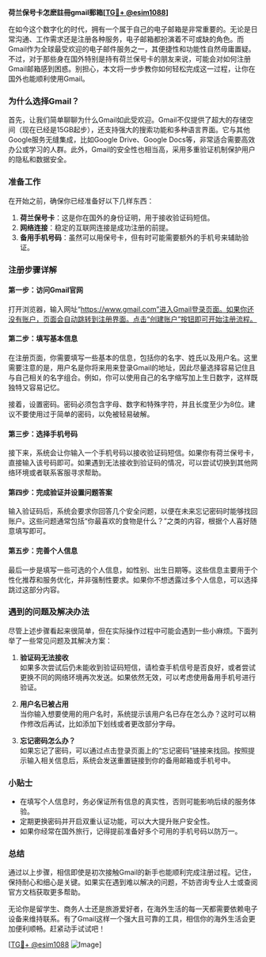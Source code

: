 **荷兰保号卡怎麽註冊gmail郵箱[[TG💪+ @esim1088](https://t.me/s/esim1088)]**

在如今这个数字化的时代，拥有一个属于自己的电子邮箱是非常重要的。无论是日常沟通、工作需求还是注册各种服务，电子邮箱都扮演着不可或缺的角色。而Gmail作为全球最受欢迎的电子邮件服务之一，其便捷性和功能性自然毋庸置疑。不过，对于那些身在国外特别是持有荷兰保号卡的朋友来说，可能会对如何注册Gmail邮箱感到困惑。别担心，本文将一步步教你如何轻松完成这一过程，让你在国外也能顺利使用Gmail。

### 为什么选择Gmail？

首先，让我们简单聊聊为什么Gmail如此受欢迎。Gmail不仅提供了超大的存储空间（现在已经是15GB起步），还支持强大的搜索功能和多种语言界面。它与其他Google服务无缝集成，比如Google Drive、Google Docs等，非常适合需要高效办公或学习的人群。此外，Gmail的安全性也相当高，采用多重验证机制保护用户的隐私和数据安全。

### 准备工作

在开始之前，确保你已经准备好以下几样东西：

1. **荷兰保号卡**：这是你在国外的身份证明，用于接收验证码短信。
2. **网络连接**：稳定的互联网连接是成功注册的前提。
3. **备用手机号码**：虽然可以用保号卡，但有时可能需要额外的手机号来辅助验证。

### 注册步骤详解

#### 第一步：访问Gmail官网

打开浏览器，输入网址“https://www.gmail.com”进入Gmail登录页面。如果你还没有账户，页面会自动跳转到注册界面。点击“创建账户”按钮即可开始注册流程。

#### 第二步：填写基本信息

在注册页面，你需要填写一些基本的信息，包括你的名字、姓氏以及用户名。这里需要注意的是，用户名是你将来用来登录Gmail的地址，因此尽量选择容易记住且与自己相关的名字组合。例如，你可以使用自己的名字缩写加上生日数字，这样既独特又容易记忆。

接着，设置密码。密码必须包含字母、数字和特殊字符，并且长度至少为8位。建议不要使用过于简单的密码，以免被轻易破解。

#### 第三步：选择手机号码

接下来，系统会让你输入一个手机号码以接收验证码短信。如果你有荷兰保号卡，直接输入该号码即可。如果遇到无法接收到验证码的情况，可以尝试切换到其他网络环境或者联系客服寻求帮助。

#### 第四步：完成验证并设置问题答案

输入验证码后，系统会要求你回答几个安全问题，以便在未来忘记密码时能够找回账户。这些问题通常包括“你最喜欢的食物是什么？”之类的内容，根据个人喜好随意填写即可。

#### 第五步：完善个人信息

最后一步是填写一些可选的个人信息，如性别、出生日期等。这些信息主要用于个性化推荐和服务优化，并非强制性要求。如果你不想透露过多个人信息，可以选择跳过这部分内容。

### 遇到的问题及解决办法

尽管上述步骤看起来很简单，但在实际操作过程中可能会遇到一些小麻烦。下面列举了一些常见问题及其解决方案：

1. **验证码无法接收**  
   如果多次尝试后仍未能收到验证码短信，请检查手机信号是否良好，或者尝试更换不同的网络环境再次发送。如果依然无效，可以考虑使用备用手机号进行验证。

2. **用户名已被占用**  
   当你输入想要使用的用户名时，系统提示该用户名已存在怎么办？这时可以稍作修改后再试，比如添加下划线或者更改部分字母。

3. **忘记密码怎么办？**  
   如果忘记了密码，可以通过点击登录页面上的“忘记密码”链接来找回。按照提示输入相关信息后，系统会发送重置链接到你的备用邮箱或手机号中。

### 小贴士

- 在填写个人信息时，务必保证所有信息的真实性，否则可能影响后续的服务体验。
- 定期更换密码并开启双重认证功能，可以大大提升账户安全性。
- 如果你经常在国外旅行，记得提前准备好多个可用的手机号码以防万一。

### 总结

通过以上步骤，相信即使是初次接触Gmail的新手也能顺利完成注册过程。记住，保持耐心和细心是关键。如果实在遇到难以解决的问题，不妨咨询专业人士或查阅官方文档获取更多帮助。

无论你是留学生、商务人士还是旅游爱好者，在海外生活的每一天都需要依赖电子设备来维持联系。有了Gmail这样一个强大且可靠的工具，相信你的海外生活会更加便利顺畅。赶紧动手试试吧！

[[TG💪+ @esim1088](https://t.me/s/esim1088) ![Image](https://i.postimg.cc/4NQfJmqS/Snipaste-2025-05-13-00-14-12.png)]